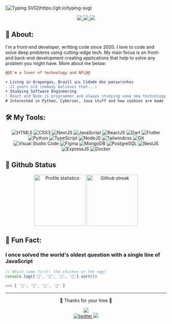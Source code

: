<!-- ![hello-eder](https://github.com/ederbiason/ederbiason/assets/82395795/8916ff46-38c6-4bec-9dd3-dfa08ecd18c2) -->
[![Typing SVG](https://readme-typing-svg.demolab.com?font=Fira+Code&size=45&pause=1000&width=1500&height=100&lines=Welcome+to+my+profile+%3Ccoders+%2F%3E%2C+I'm+Eder+Biason!)](https://git.io/typing-svg)

<p align="center">
  <a target="_blank" href="https://twitter.com/EderBiason">
    <img src="https://img.shields.io/badge/Twitter-1DA1F2?style=for-the-badge&logo=twitter&logoColor=white"/>
  </a>
  <a target="_blank" href="mailto:ederbiason.eh@hotmail.com">
    <img src="https://custom-icon-badges.demolab.com/badge/-Email-dc262d?style=for-the-badge&logo=mail&logoColor=white">
  </a>  
  <a target="_blank" href="https://www.linkedin.com/in/eder-biason-b0a7b920b/">
    <img src="https://img.shields.io/badge/LinkedIn-307cc5?style=for-the-badge&logo=linkedin&logoColor=white&color=004182"/>
  </a>
</p>

## **🧐 About:**
I'm a front-end developer, writting code since 2020. I love to code and solve deep problems using cutting-edge tech. My main focus is on front- and back-end development creating applications that help to solve any problem you might have. More about me below:
```diff
@@I'm a lover of technology and NFL@@

+ Living in Arapongas, Brazil 🇧🇷 Cidade dos passarinhos
- 21 years old (nobody believes that...)
+ Studying Software Engineering
! React and Node.js programmer and always studying some new technology
# Interested in Python, Cybersec, Java stuff and how cookies are made
```

## 🛠 **My Tools:**

<div align="center">
  
![HTML5](https://img.shields.io/badge/html5-%23E34F26.svg?style=for-the-badge&logo=html5&logoColor=white)
![CSS3](https://img.shields.io/badge/css3-%231572B6.svg?style=for-the-badge&logo=css3&logoColor=white)
![NextJS](https://img.shields.io/badge/next.js-000000?style=for-the-badge&logo=nextdotjs&logoColor=white)
![JavaScript](https://img.shields.io/badge/javascript-%23323330.svg?style=for-the-badge&logo=javascript&logoColor=%23F7DF1E)
![ReactJS](https://img.shields.io/badge/react-C.svg?style=for-the-badge&logo=react&color=282C34)
![Dart](https://img.shields.io/badge/dart-C.svg?style=for-the-badge&logo=dart&color=152030)
![Flutter](https://img.shields.io/badge/flutter-C.svg?style=for-the-badge&logo=flutter&color=0468D7)
![Python](https://img.shields.io/badge/python-%23323330.svg?style=for-the-badge&logo=python&logoColor=FFDB4F&color=1F4361) 
![TypeScript](https://img.shields.io/badge/typescript-%23323330.svg?style=for-the-badge&logo=typescript&logoColor=FFFFFF&color=2F74C0)
![NodeJS](https://img.shields.io/badge/node.js-6DA55F?style=for-the-badge&logo=node.js&logoColor=white)
![Tailwindcss](https://img.shields.io/badge/tailwindcss-0F172A?style=for-the-badge&logo=tailwindcss)
![Git](https://img.shields.io/badge/git-%23F05033.svg?style=for-the-badge&logo=git&logoColor=white)
![Visual Studio Code](https://img.shields.io/badge/Visual%20Studio%20Code-0078d7.svg?style=for-the-badge&logo=visual-studio-code&logoColor=white)
![Figma](https://img.shields.io/badge/figma-C.svg?style=for-the-badge&logo=figma&color=fff)
![MongoDB](https://img.shields.io/badge/-MongoDB-13aa52?style=for-the-badge&logo=mongodb&logoColor=white)
![PostgreSQL](https://img.shields.io/badge/postgresql-4169e1?style=for-the-badge&logo=postgresql&logoColor=white)
![NestJS](https://img.shields.io/badge/nestjs-E0234E?style=for-the-badge&logo=nestjs&logoColor=white)
![ExpressJS](https://img.shields.io/badge/express.js-000000?style=for-the-badge&logo=express&logoColor=white)
![Docker](https://img.shields.io/badge/Docker-2496ED?logo=docker&logoColor=white&style=for-the-badge)
</div>

## 📁 Github Status
<div align='center'>
  <a href="https://github.com/anuraghazra/github-readme-stats">
    <img
      src="https://github-readme-stats.vercel.app/api?username=ederbiason&show_icons=true&text_color=ffffff&theme=react&count_private=true&hide_border=true"
      alt="Profile statistics"
      height="160em"/></a>
  <a href="https://github.com/denvercoder1/github-readme-streak-stats">
    <img
      src="https://github-readme-streak-stats-six-ivory.vercel.app/?user=ederbiason&dates=ffffff&theme=react&date_format=j%20M%5B%20Y%5D&ring=ffffff&fire=61dafb&sideNums=ffffff&currStreakNum=ffffff&hide_border=true"
      alt="Github streak"
      height="160em"/></a>
</div>
  
## 🤭 **Fun Fact:** 
### I once solved the world's oldest question with a single line of JavaScript
<!-- wi*quL3fcV -->

```javascript
// Which came first: the chicken or the egg?
console.log(['🥚', '🐣', '🐥', '🐔'].sort())

>>> [ '🐔', '🐣', '🐥', '🥚' ]
```

<hr>

<div align="center">
  <p>
    🌟 Thanks for your time 🌟
  </p>
</div>

<div align="center">
  <img src="https://spotify-github-profile.kittinanx.com/api/view?uid=ederbiason&cover_image=true&theme=novatorem&bar_color=53b14f&bar_color_cover=true" />
</div>

<div align="center">
  <a href="https://github/ederbiason">
    <img alt="twitter" src="https://img.shields.io/github/followers/ederbiason?color=181717&logo=github&style=for-the-badge&label=github" />
  </a>
  <img src="https://komarev.com/ghpvc/?username=ederbiason&style=for-the-badge&color=32325D"/>
</div>
